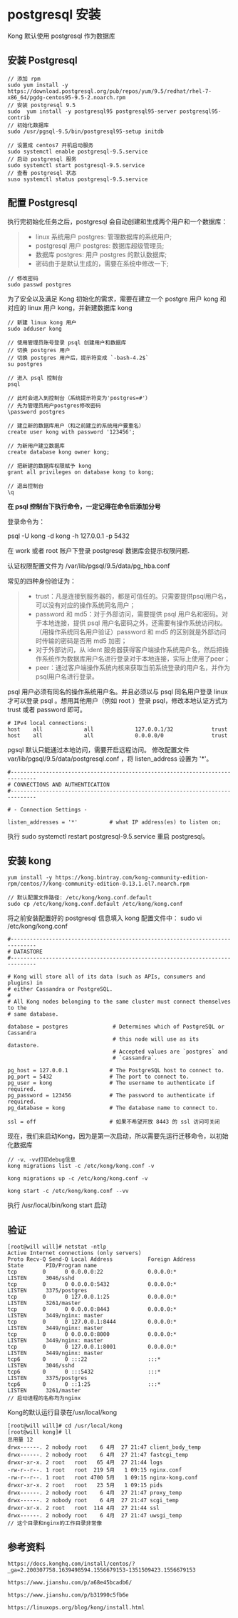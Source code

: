 # postgresql 安装
Kong 默认使用 postgresql 作为数据库

## 安装 Postgresql
```
// 添加 rpm
sudo yum install -y https://download.postgresql.org/pub/repos/yum/9.5/redhat/rhel-7-x86_64/pgdg-centos95-9.5-2.noarch.rpm
// 安装 postgresql 9.5
sudo  yum install -y postgresql95 postgresql95-server postgresql95-contrib
// 初始化数据库
sudo /usr/pgsql-9.5/bin/postgresql95-setup initdb

// 设置成 centos7 开机启动服务
sudo systemctl enable postgresql-9.5.service
// 启动 postgresql 服务
sudo systemctl start postgresql-9.5.service
// 查看 postgresql 状态
suso systemctl status postgresql-9.5.service
```

## 配置 Postgresql
执行完初始化任务之后，postgresql 会自动创建和生成两个用户和一个数据库：
> * linux 系统用户 postgres: 管理数据库的系统用户;
> * postgresql 用户 postgres: 数据库超级管理员;
> * 数据库 postgres: 用户 postgres 的默认数据库;
> * 密码由于是默认生成的，需要在系统中修改一下;
```
// 修改密码
sudo passwd postgres
```

为了安全以及满足 Kong 初始化的需求，需要在建立一个 postgre 用户 kong 和对应的 linux 用户 kong，并新建数据库 kong
```
// 新建 linux kong 用户
sudo adduser kong

// 使用管理员账号登录 psql 创建用户和数据库
// 切换 postgres 用户
// 切换 postgres 用户后，提示符变成 `-bash-4.2$`
su postgres

// 进入 psql 控制台
psql

// 此时会进入到控制台（系统提示符变为'postgres=#'）
// 先为管理员用户postgres修改密码
\password postgres

// 建立新的数据库用户（和之前建立的系统用户要重名）
create user kong with password '123456';

// 为新用户建立数据库
create database kong owner kong;

// 把新建的数据库权限赋予 kong
grant all privileges on database kong to kong;

// 退出控制台
\q
```
**在 psql 控制台下执行命令，一定记得在命令后添加分号**

登录命令为：

psql -U kong -d kong -h 127.0.0.1 -p 5432

在 work 或者 root 账户下登录 postgresql 数据库会提示权限问题.

认证权限配置文件为 /var/lib/pgsql/9.5/data/pg_hba.conf

常见的四种身份验证为：
> * trust：凡是连接到服务器的，都是可信任的。只需要提供psql用户名，可以没有对应的操作系统同名用户；
> * password 和 md5：对于外部访问，需要提供 psql 用户名和密码。对于本地连接，提供 psql 用户名密码之外，还需要有操作系统访问权。（用操作系统同名用户验证）password 和 md5 的区别就是外部访问时传输的密码是否用 md5 加密；
> * 对于外部访问，从 ident 服务器获得客户端操作系统用户名，然后把操作系统作为数据库用户名进行登录对于本地连接，实际上使用了peer；
> * peer：通过客户端操作系统内核来获取当前系统登录的用户名，并作为psql用户名进行登录。

psql 用户必须有同名的操作系统用户名。并且必须以与 psql 同名用户登录 linux 才可以登录 psql 。想用其他用户（例如 root ）登录 psql，修改本地认证方式为 trust 或者 password 即可。
```
# IPv4 local connections:
host    all             all             127.0.0.1/32            trust
host    all             all             0.0.0.0/0               trust
```

pgsql 默认只能通过本地访问，需要开启远程访问。
修改配置文件 var/lib/pgsql/9.5/data/postgresql.conf ，将 listen_address 设置为 '*'。
```
#------------------------------------------------------------------------------
# CONNECTIONS AND AUTHENTICATION
#------------------------------------------------------------------------------

# - Connection Settings -

listen_addresses = '*'          # what IP address(es) to listen on;
```

执行 sudo systemctl restart postgresql-9.5.service 重启 postgresql。


## 安装 kong
```
yum install -y https://kong.bintray.com/kong-community-edition-rpm/centos/7/kong-community-edition-0.13.1.el7.noarch.rpm

// 默认配置文件路径: /etc/kong/kong.conf.default
sudo cp /etc/kong/kong.conf.default /etc/kong/kong.conf
```

将之前安装配置好的 postgresql 信息填入 kong 配置文件中：
sudo vi /etc/kong/kong.conf
```
#------------------------------------------------------------------------------
# DATASTORE
#------------------------------------------------------------------------------

# Kong will store all of its data (such as APIs, consumers and plugins) in
# either Cassandra or PostgreSQL.
#
# All Kong nodes belonging to the same cluster must connect themselves to the
# same database.

database = postgres              # Determines which of PostgreSQL or Cassandra
                                 # this node will use as its datastore.
                                 # Accepted values are `postgres` and
                                 # `cassandra`.

pg_host = 127.0.0.1             # The PostgreSQL host to connect to.
pg_port = 5432                  # The port to connect to.
pg_user = kong                  # The username to authenticate if required.
pg_password = 123456            # The password to authenticate if required.
pg_database = kong              # The database name to connect to.

ssl = off                       # 如果不希望开放 8443 的 ssl 访问可关闭
```

现在，我们来启动Kong，因为是第一次启动，所以需要先运行迁移命令，以初始化数据库
```
// -v、-vv打印debug信息
kong migrations list -c /etc/kong/kong.conf -v

kong migrations up -c /etc/kong/kong.conf -v

kong start -c /etc/kong/kong.conf --vv
```
执行 /usr/local/bin/kong start 启动

## 验证
```
[root@will will]# netstat -ntlp
Active Internet connections (only servers)
Proto Recv-Q Send-Q Local Address           Foreign Address         State       PID/Program name
tcp        0      0 0.0.0.0:22              0.0.0.0:*               LISTEN      3046/sshd
tcp        0      0 0.0.0.0:5432            0.0.0.0:*               LISTEN      3375/postgres
tcp        0      0 127.0.0.1:25            0.0.0.0:*               LISTEN      3261/master
tcp        0      0 0.0.0.0:8443            0.0.0.0:*               LISTEN      3449/nginx: master
tcp        0      0 127.0.0.1:8444          0.0.0.0:*               LISTEN      3449/nginx: master
tcp        0      0 0.0.0.0:8000            0.0.0.0:*               LISTEN      3449/nginx: master
tcp        0      0 127.0.0.1:8001          0.0.0.0:*               LISTEN      3449/nginx: master
tcp6       0      0 :::22                   :::*                    LISTEN      3046/sshd
tcp6       0      0 :::5432                 :::*                    LISTEN      3375/postgres
tcp6       0      0 ::1:25                  :::*                    LISTEN      3261/master
// 启动进程的名称均为nginx
```

Kong的默认运行目录在/usr/local/kong
```
[root@will will]# cd /usr/local/kong
[root@will kong]# ll
总用量 12
drwx------. 2 nobody root    6 4月  27 21:47 client_body_temp
drwx------. 2 nobody root    6 4月  27 21:47 fastcgi_temp
drwxr-xr-x. 2 root   root   65 4月  27 21:44 logs
-rw-r--r--. 1 root   root  219 5月   1 09:15 nginx.conf
-rw-r--r--. 1 root   root 4700 5月   1 09:15 nginx-kong.conf
drwxr-xr-x. 2 root   root   23 5月   1 09:15 pids
drwx------. 2 nobody root    6 4月  27 21:47 proxy_temp
drwx------. 2 nobody root    6 4月  27 21:47 scgi_temp
drwxr-xr-x. 2 root   root  114 4月  27 21:44 ssl
drwx------. 2 nobody root    6 4月  27 21:47 uwsgi_temp
// 这个目录和nginx的工作目录非常像
```

## 参考资料
```
https://docs.konghq.com/install/centos/?_ga=2.200307758.1639498594.1556679153-1351509423.1556679153

https://www.jianshu.com/p/a68e45bcadb6/

https://www.jianshu.com/p/b31990c5fb6e

https://linuxops.org/blog/kong/install.html
```

